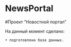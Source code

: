 # NewsPortal

#Проект "Новостной портал"

На данный момент сделано:

    • подготовлена база данных.
